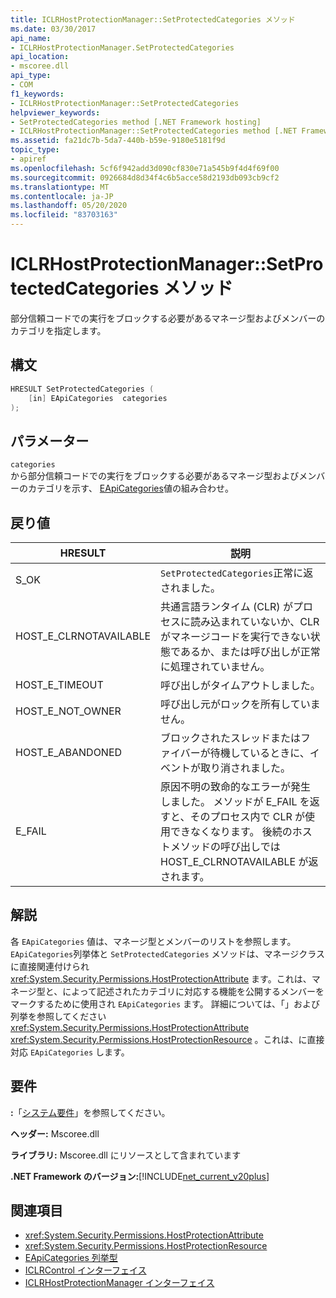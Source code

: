 ```yaml
---
title: ICLRHostProtectionManager::SetProtectedCategories メソッド
ms.date: 03/30/2017
api_name:
- ICLRHostProtectionManager.SetProtectedCategories
api_location:
- mscoree.dll
api_type:
- COM
f1_keywords:
- ICLRHostProtectionManager::SetProtectedCategories
helpviewer_keywords:
- SetProtectedCategories method [.NET Framework hosting]
- ICLRHostProtectionManager::SetProtectedCategories method [.NET Framework hosting]
ms.assetid: fa21dc7b-5da7-440b-b59e-9180e5181f9d
topic_type:
- apiref
ms.openlocfilehash: 5cf6f942add3d090cf830e71a545b9f4d4f69f00
ms.sourcegitcommit: 0926684d8d34f4c6b5acce58d2193db093cb9cf2
ms.translationtype: MT
ms.contentlocale: ja-JP
ms.lasthandoff: 05/20/2020
ms.locfileid: "83703163"
---
```

# <a name="iclrhostprotectionmanagersetprotectedcategories-method"></a>ICLRHostProtectionManager::SetProtectedCategories メソッド
部分信頼コードでの実行をブロックする必要があるマネージ型およびメンバーのカテゴリを指定します。  
  
## <a name="syntax"></a>構文  
  
```cpp  
HRESULT SetProtectedCategories (  
    [in] EApiCategories  categories  
);  
```  
  
## <a name="parameters"></a>パラメーター  
 `categories`  
 から部分信頼コードでの実行をブロックする必要があるマネージ型およびメンバーのカテゴリを示す、 [EApiCategories](eapicategories-enumeration.md)値の組み合わせ。  
  
## <a name="return-value"></a>戻り値  
  
|HRESULT|説明|  
|-------------|-----------------|  
|S_OK|`SetProtectedCategories`正常に返されました。|  
|HOST_E_CLRNOTAVAILABLE|共通言語ランタイム (CLR) がプロセスに読み込まれていないか、CLR がマネージコードを実行できない状態であるか、または呼び出しが正常に処理されていません。|  
|HOST_E_TIMEOUT|呼び出しがタイムアウトしました。|  
|HOST_E_NOT_OWNER|呼び出し元がロックを所有していません。|  
|HOST_E_ABANDONED|ブロックされたスレッドまたはファイバーが待機しているときに、イベントが取り消されました。|  
|E_FAIL|原因不明の致命的なエラーが発生しました。 メソッドが E_FAIL を返すと、そのプロセス内で CLR が使用できなくなります。 後続のホストメソッドの呼び出しでは HOST_E_CLRNOTAVAILABLE が返されます。|  
  
## <a name="remarks"></a>解説  
 各 `EApiCategories` 値は、マネージ型とメンバーのリストを参照します。 `EApiCategories`列挙体と `SetProtectedCategories` メソッドは、マネージクラスに直接関連付けられ <xref:System.Security.Permissions.HostProtectionAttribute> ます。これは、マネージ型と、によって記述されたカテゴリに対応する機能を公開するメンバーをマークするために使用され `EApiCategories` ます。 詳細については、「」および列挙を参照してください <xref:System.Security.Permissions.HostProtectionAttribute> <xref:System.Security.Permissions.HostProtectionResource> 。これは、に直接対応 `EApiCategories` します。  
  
## <a name="requirements"></a>要件  
 **:**「[システム要件](../../get-started/system-requirements.md)」を参照してください。  
  
 **ヘッダー:** Mscoree.dll  
  
 **ライブラリ:** Mscoree.dll にリソースとして含まれています  
  
 **.NET Framework のバージョン:**[!INCLUDE[net_current_v20plus](../../../../includes/net-current-v20plus-md.md)]  
  
## <a name="see-also"></a>関連項目

- <xref:System.Security.Permissions.HostProtectionAttribute>
- <xref:System.Security.Permissions.HostProtectionResource>
- [EApiCategories 列挙型](eapicategories-enumeration.md)
- [ICLRControl インターフェイス](iclrcontrol-interface.md)
- [ICLRHostProtectionManager インターフェイス](iclrhostprotectionmanager-interface.md)
